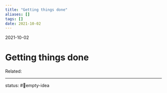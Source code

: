 ```yaml
---
title: "Getting things done"
aliases: []
tags: []
date: 2021-10-02
---
```

2021-10-02
# Getting things done
Related:
___
status: #💭empty-idea